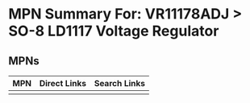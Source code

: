 



# MPN Summary For: VR11178ADJ > SO-8 LD1117 Voltage Regulator

## MPNs
  

|MPN|Direct Links|Search Links|
| :--- | :--- | :--- |
||||
